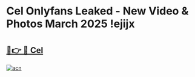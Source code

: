 # Cel Onlyfans Leaked - New Video & Photos March 2025 !ejijx

# <h2><a href="https://ghc89s.iuczelnia.edu.pl?title=Cel&ref=ejijx">🔗👉 🔴 Cel</a></h2>

[![acn](https://github.com/user-attachments/assets/0f9c940e-d8b0-45ae-aac7-cd30a18b3e1c)](https://ghc89s.iuczelnia.edu.pl?title=Cel&ref=ejijx)

